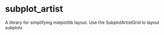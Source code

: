 # subplot_artist
A library for simplifying matplotlib layout. Use the SubplotArtistGrid to layout subplots
